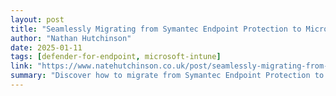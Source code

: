 ```yaml
---
layout: post
title: "Seamlessly Migrating from Symantec Endpoint Protection to Microsoft Defender for Business"
author: "Nathan Hutchinson"
date: 2025-01-11
tags: [defender-for-endpoint, microsoft-intune]
link: "https://www.natehutchinson.co.uk/post/seamlessly-migrating-from-symantec-endpoint-protection-to-microsoft-defender-for-business"
summary: "Discover how to migrate from Symantec Endpoint Protection to Microsoft Defender for Business seamlessly with tips and tools!"
---
```

